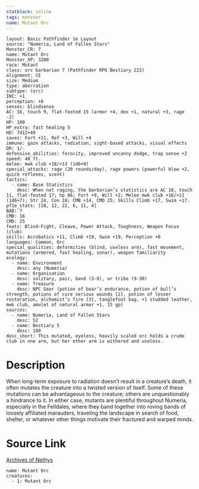```yaml
---
statblock: inline
tags: monster
name: Mutant Orc
---
```

```statblock
layout: Basic Pathfinder 1e Layout
source: "Numeria, Land of Fallen Stars"
Monster_CR: 7
name: Mutant Orc
Monster_XP: 3200
race: Mutant
class: orc barbarian 7 (Pathfinder RPG Bestiary 222)
alignment: CE
size: Medium
type: aberration
subtype: (orc)
INI: +1
perception: +0
senses: blindsense
AC: 16, touch 9, flat-footed 15 (armor +4, dex +1, natural +3, rage -2)
HP: 100
HP_extra: fast healing 5
HD: 7d12+49
saves: Fort +11, Ref +3, Will +4
immune: gaze attacks, radiation, sight-based attacks, visual effects
DR: 1/-
defensive_abilities: ferocity, improved uncanny dodge, trap sense +2
speed: 40 ft.
melee: mwk club +18/+13 (1d6+9)
special_attacks: rage (20 rounds/day), rage powers (powerful blow +2, quick reflexes, scent)
tactics:
  - name: Base Statistics
    desc: When not raging, the barbarian’s statistics are AC 18, touch 11, flat-footed 17; hp 86; Fort +9, Will +2; Melee mwk club +16/+11 (1d6+7); Str 24, Con 18; CMB +14, CMD 25; Skills Climb +17, Swim +17.
pf1e_stats: [28, 12, 22, 6, 11, 4]
BAB: 7
CMB: 16
CMD: 25
feats: Blind-Fight, Cleave, Power Attack, Toughness, Weapon Focus (club)
skills: Acrobatics +11, Climb +19, Swim +19, Perception +0
languages: Common, Orc
special_qualities: deformities (blind, useless arm), fast movement, mutations (armored, fast healing, sonar), weapon familiarity
ecology:
  - name: Environment
    desc: any (Numeria)
  - name: Organisation
    desc: solitary, pair, band (3-8), or tribe (9-30)
  - name: Treasure
    desc: NPC Gear (potion of bear’s endurance, potion of bull’s strength, potions of cure serious wounds [2], potion of lesser restoration, alchemist’s fire [3], tanglefoot bag, +1 studded leather, mwk club, amulet of natural armor +1, 15 gp)
sources:
  - name: Numeria, Land of Fallen Stars
    desc: 52
  - name: Bestiary 5
    desc: 180
desc_short: This mutated, eyeless, heavily scaled orc holds a crude club in one arm, but her other arm is withered and useless.
```
# Description
When long-term exposure to radiation doesn’t result in a creature’s death, it often mutates the creature into a twisted version of itself. Some of these mutations can be advantageous to the creature; others are unquestionably a hindrance to it. In either case, mutants are plentiful throughout Numeria, especially in the Felldales, where they band together into roving bands of loosely affiliated marauders, traveling the landscape in search of food, shelter, or whatever other things motivate their fractured and warped minds.
# Source Link
[Archives of Nethys](https://aonprd.com/MonsterDisplay.aspx?ItemName=Mutant%20Orc)
```encounter-table
name: Mutant Orc
creatures:
  - 1: Mutant Orc
```
